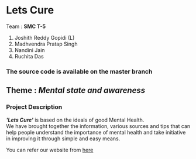 # Lets Cure

Team : <strong>SMC T-5</strong>

1. Joshith Reddy Gopidi (L)<br>
2. Madhvendra Pratap Singh<br>
3. Nandini Jain<br>
4. Ruchita Das<br>

### The source code is available on the master branch

## Theme : _Mental state and awareness_

### Project Description
**_'Lets Cure'_** is based on the ideals of good Mental Health.<br>
We have brought together the information, various sources and tips that can help people understand the importance of mental health and take initiative in improving it through simple and easy means.

You can refer our website from [here]()
